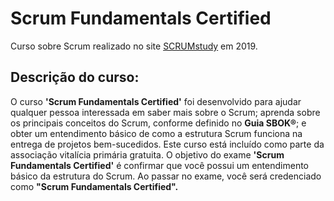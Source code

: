 # Scrum Fundamentals Certified

Curso sobre Scrum realizado no site [SCRUMstudy](https://www.scrumstudy.com/portuguese/scrum-fundamentals-certified) em 2019.

## Descrição do curso:
O curso **'Scrum Fundamentals Certified'** foi desenvolvido para ajudar qualquer pessoa interessada em saber mais sobre o Scrum; aprenda sobre os principais conceitos do Scrum, conforme definido no **Guia SBOK®**; e obter um entendimento básico de como a estrutura Scrum funciona na entrega de projetos bem-sucedidos. Este curso está incluído como parte da associação vitalícia primária gratuita. O objetivo do exame **'Scrum Fundamentals Certified'** é confirmar que você possui um entendimento básico da estrutura do Scrum. Ao passar no exame, você será credenciado como **"Scrum Fundamentals Certified".**
